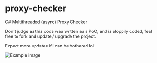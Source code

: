 # proxy-checker
C# Multithreaded (async) Proxy Checker

Don't judge as this code was written as a PoC, and is sloppily coded, feel free to fork and update / upgrade the project.

Expect more updates if i can be bothered lol.

![Example image](https://i.imgur.com/pw8Oe5R.png)
